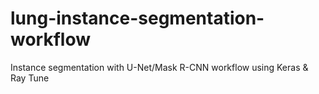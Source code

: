 # lung-instance-segmentation-workflow
Instance segmentation with U-Net/Mask R-CNN workflow using Keras &amp; Ray Tune

